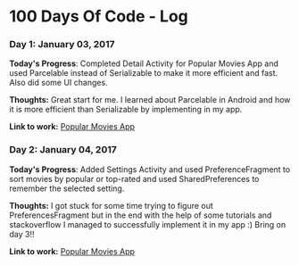 # 100 Days Of Code - Log

### Day 1: January 03, 2017
<!--##### (delete me or comment me out) --> 

**Today's Progress**: Completed Detail Activity for Popular Movies App and used Parcelable instead of Serializable to make it more efficient and fast. Also did some UI changes.

**Thoughts:** Great start for me. I learned about Parcelable in Android and how it is more efficient than Serializable by implementing in my app.

**Link to work:** [Popular Movies App](https://github.com/ansh94/PopularMovies) 

### Day 2: January 04, 2017

**Today's Progress**: Added Settings Activity and used PreferenceFragment to sort movies by popular or top-rated and used SharedPreferences to remember the selected setting.

**Thoughts:** I got stuck for some time trying to figure out PreferencesFragment but in the end with the help of some tutorials and stackoverflow I managed to successfully implement it in my app :) Bring on day 3!!

**Link to work:** [Popular Movies App](https://github.com/ansh94/PopularMovies) 
<!--
### Day 0: February 30, 2016 (Example 2)
##### (delete me or comment me out)

**Today's Progress**: Fixed CSS, worked on canvas functionality for the app.

**Thoughts**: I really struggled with CSS, but, overall, I feel like I am slowly getting better at it. Canvas is still new for me, but I managed to figure out some basic functionality.

**Link(s) to work**: [Calculator App](http://www.example.com)


### Day 1: June 27, Monday

**Today's Progress**: I've gone through many exercises on FreeCodeCamp.

**Thoughts** I've recently started coding, and it's a great feeling when I finally solve an algorithm challenge after a lot of attempts and hours spent.

**Link(s) to work**
1. [Find the Longest Word in a String](https://www.freecodecamp.com/challenges/find-the-longest-word-in-a-string)
2. [Title Case a Sentence](https://www.freecodecamp.com/challenges/title-case-a-sentence)
-->
